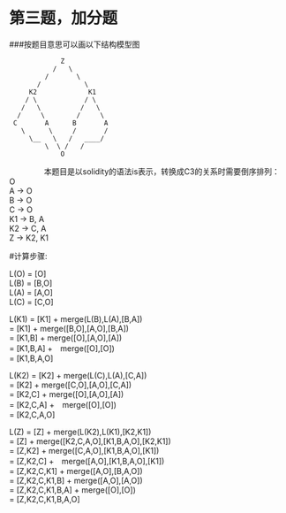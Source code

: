 第三题，加分题
================
###按题目意思可以画以下结构模型图

                 Z
               /   \
             /       \
           /           \
         K2             K1     
        / \            / \
       /   \          /   \
      /     \        /     \
     C       A      B       A  
       \      \     /       /
         \__   \   /   ____/   
             \  \ /   /
                 O
                 
                 
本题目是以solidity的语法is表示，转换成C3的关系时需要倒序排列：    
O    
A -> O    
B -> O    
C -> O    
K1 -> B, A    
K2 -> C, A    
Z -> K2, K1    
                 
              
#计算步骤:    

L(O) = [O]    
L(B) = [B,O]    
L(A) = [A,O]    
L(C) = [C,O]    
    
L(K1) = [K1] + merge(L(B),L(A),[B,A])    
      = [K1] + merge([B,O],[A,O],[B,A])    
      = [K1,B] + merge([O],[A,O],[A])    
      = [K1,B,A] +　merge([O],[O])    
      = [K1,B,A,O]    
          
L(K2) = [K2] + merge(L(C),L(A),[C,A])    
      = [K2] + merge([C,O],[A,O],[C,A])    
	  = [K2,C] + merge([O],[A,O],[A])    
	  = [K2,C,A] +　merge([O],[O])    
	  = [K2,C,A,O]    

L(Z) = [Z] + merge(L(K2),L(K1),[K2,K1])    
     = [Z] + merge([K2,C,A,O],[K1,B,A,O],[K2,K1])    
     = [Z,K2] + merge([C,A,O],[K1,B,A,O],[K1])    
     = [Z,K2,C] +　merge([A,O],[K1,B,A,O],[K1])    
     = [Z,K2,C,K1] + merge([A,O],[B,A,O])    
     = [Z,K2,C,K1,B] + merge([A,O],[A,O])    
     = [Z,K2,C,K1,B,A] + merge([O],[O])    
     = [Z,K2,C,K1,B,A,O]    


